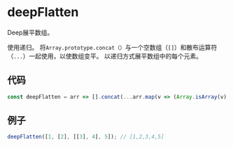 # deepFlatten

Deep展平数组。

使用递归。
将`Array.prototype.concat（）`与一个空数组（`[]`）和散布运算符（`...`）一起使用，以使数组变平。
以递归方式展平数组中的每个元素。

## 代码

```js
const deepFlatten = arr => [].concat(...arr.map(v => (Array.isArray(v) ? deepFlatten(v) : v)));
```

## 例子

```js
deepFlatten([1, [2], [[3], 4], 5]); // [1,2,3,4,5]
```
